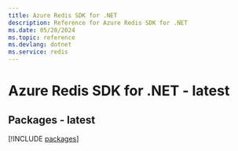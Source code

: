 ```yaml
---
title: Azure Redis SDK for .NET
description: Reference for Azure Redis SDK for .NET
ms.date: 05/28/2024
ms.topic: reference
ms.devlang: dotnet
ms.service: redis
---
```

# Azure Redis SDK for .NET - latest
## Packages - latest
[!INCLUDE [packages](redis-index.md)]